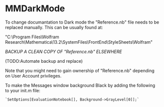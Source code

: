 # MMDarkMode

To change documantation to Dark mode the "Reference.nb" file 
needs to be replaced manually. This can be usually found at: 

"C:\Program Files\Wolfram Research\Mathematica\13.2\SystemFiles\FrontEnd\StyleSheets\Wolfram"

*BACKUP A CLEAN COPY OF "Reference.nb" ELSEWHERE* 

(TODO:Automate backup and replace)

Note that you might need to gain ownership of "Reference.nb" depending 
on User Account privileges.


To make the Messages window background Black by 
adding the following to your init.m file:
	
	`SetOptions[EvaluationNotebook[], Background->GrayLevel[0]];`
